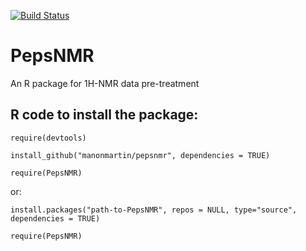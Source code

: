 [![Build Status](https://travis-ci.org/ManonMartin/PepsNMR.svg?branch=master)](https://travis-ci.org/ManonMartin/PepsNMR)

# PepsNMR
An R package for 1H-NMR data pre-treatment

## R code to install the package:

`require(devtools)`

`install_github("manonmartin/pepsnmr", dependencies = TRUE)`

`require(PepsNMR)`

or:

`install.packages("path-to-PepsNMR", repos = NULL, type="source", dependencies = TRUE)`

`require(PepsNMR)`
